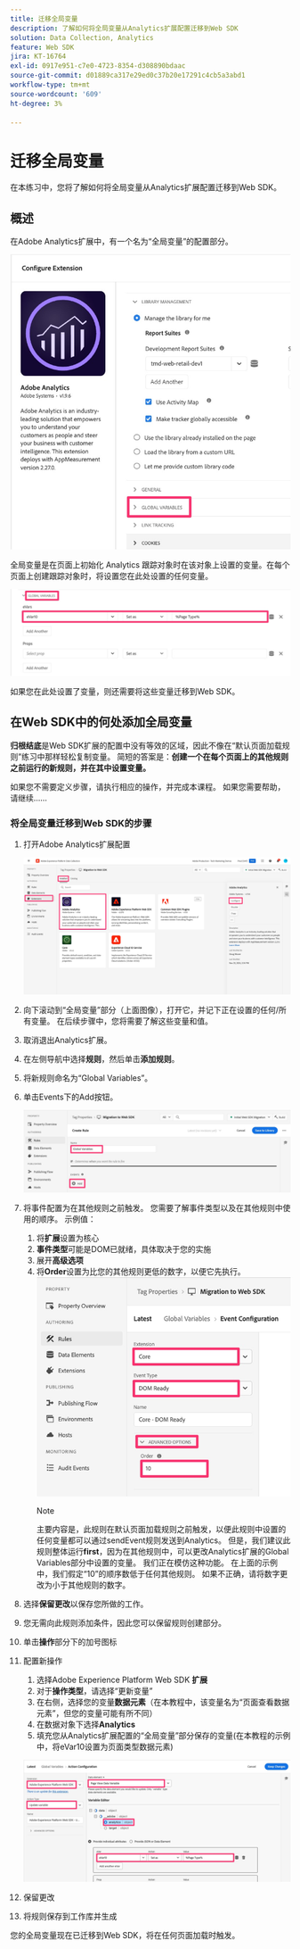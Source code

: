 ```yaml
---
title: 迁移全局变量
description: 了解如何将全局变量从Analytics扩展配置迁移到Web SDK
solution: Data Collection, Analytics
feature: Web SDK
jira: KT-16764
exl-id: 0917e951-c7e0-4723-8354-d308890bdaac
source-git-commit: d01889ca317e29ed0c37b20e17291c4cb5a3abd1
workflow-type: tm+mt
source-wordcount: '609'
ht-degree: 3%

---
```


# 迁移全局变量

在本练习中，您将了解如何将全局变量从Analytics扩展配置迁移到Web SDK。

## 概述

在Adobe Analytics扩展中，有一个名为“全局变量”的配置部分。

![全局变量标签](assets/analytics-global-variables-label.jpg)

全局变量是在页面上初始化 Analytics 跟踪对象时在该对象上设置的变量。在每个页面上创建跟踪对象时，将设置您在此处设置的任何变量。

![全局变量集](assets/analytics-set-global-variables.jpg)

如果您在此处设置了变量，则还需要将这些变量迁移到Web SDK。

## 在Web SDK中的何处添加全局变量

**归根结底**是Web SDK扩展的配置中没有等效的区域，因此不像在“默认页面加载规则”练习中那样轻松复制变量。
简短的答案是：**创建一个在每个页面上的其他规则之前运行的新规则，并在其中设置变量。**

如果您不需要定义步骤，请执行相应的操作，并完成本课程。 如果您需要帮助，请继续……

### 将全局变量迁移到Web SDK的步骤

1. 打开Adobe Analytics扩展配置

   ![AA扩展配置](assets/configure-analytics-extension.jpg)

1. 向下滚动到“全局变量”部分（上面图像），打开它，并记下正在设置的任何/所有变量。 在后续步骤中，您将需要了解这些变量和值。
1. 取消退出Analytics扩展。
1. 在左侧导航中选择&#x200B;**规则**，然后单击&#x200B;**添加规则**。
1. 将新规则命名为“Global Variables”。
1. 单击Events下的Add按钮。

   ![全局变量规则1](assets/global-variable-rule-1.jpg)

1. 将事件配置为在其他规则之前触发。 您需要了解事件类型以及在其他规则中使用的顺序。 示例值：
   1. 将&#x200B;**扩展**&#x200B;设置为核心
   1. **事件类型**&#x200B;可能是DOM已就绪，具体取决于您的实施
   1. 展开&#x200B;**高级选项**
   1. 将&#x200B;**Order**设置为比您的其他规则更低的数字，以便它先执行。
      ![配置全局变量事件](assets/configure-global-variable-event.jpg)
      >[!NOTE]
      >
      >主要内容是，此规则在默认页面加载规则之前触发，以便此规则中设置的任何变量都可以通过sendEvent规则发送到Analytics。 但是，我们建议此规则整体运行&#x200B;**first**，因为在其他规则中，可以更改Analytics扩展的Global Variables部分中设置的变量。 我们正在模仿这种功能。 在上面的示例中，我们假定“10”的顺序数低于任何其他规则。 如果不正确，请将数字更改为小于其他规则的数字。
1. 选择&#x200B;**保留更改**&#x200B;以保存您所做的工作。
1. 您无需向此规则添加条件，因此您可以保留规则创建部分。
1. 单击&#x200B;**操作**&#x200B;部分下的加号图标
1. 配置新操作
   1. 选择Adobe Experience Platform Web SDK **扩展**
   1. 对于&#x200B;**操作类型**，请选择“更新变量”
   1. 在右侧，选择您的变量&#x200B;**数据元素**（在本教程中，该变量名为“页面查看数据元素”，但您的变量可能有所不同）
   1. 在数据对象下选择&#x200B;**Analytics**
   1. 填充您从Analytics扩展配置的“全局变量”部分保存的变量(在本教程的示例中，将eVar10设置为页面类型数据元素)

   ![websdk-global-variables-action](assets/websdk-global-variables-action.jpg)

1. 保留更改
1. 将规则保存到工作库并生成

您的全局变量现在已迁移到Web SDK，将在任何页面加载时触发。
